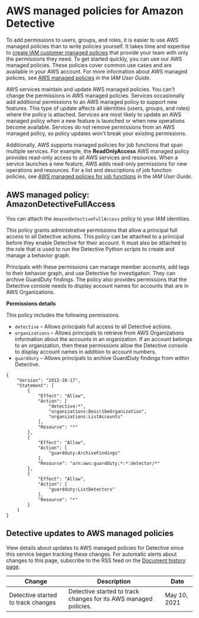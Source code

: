 # AWS managed policies for Amazon Detective<a name="security-iam-awsmanpol"></a>

To add permissions to users, groups, and roles, it is easier to use AWS managed policies than to write policies yourself\. It takes time and expertise to [create IAM customer managed policies](https://docs.aws.amazon.com/IAM/latest/UserGuide/access_policies_create-console.html) that provide your team with only the permissions they need\. To get started quickly, you can use our AWS managed policies\. These policies cover common use cases and are available in your AWS account\. For more information about AWS managed policies, see [AWS managed policies](https://docs.aws.amazon.com/IAM/latest/UserGuide/access_policies_managed-vs-inline.html#aws-managed-policies) in the *IAM User Guide*\.

AWS services maintain and update AWS managed policies\. You can't change the permissions in AWS managed policies\. Services occasionally add additional permissions to an AWS managed policy to support new features\. This type of update affects all identities \(users, groups, and roles\) where the policy is attached\. Services are most likely to update an AWS managed policy when a new feature is launched or when new operations become available\. Services do not remove permissions from an AWS managed policy, so policy updates won't break your existing permissions\.

Additionally, AWS supports managed policies for job functions that span multiple services\. For example, the **ReadOnlyAccess** AWS managed policy provides read\-only access to all AWS services and resources\. When a service launches a new feature, AWS adds read\-only permissions for new operations and resources\. For a list and descriptions of job function policies, see [AWS managed policies for job functions](https://docs.aws.amazon.com/IAM/latest/UserGuide/access_policies_job-functions.html) in the *IAM User Guide*\.







## AWS managed policy: AmazonDetectiveFullAccess<a name="security-iam-awsmanpol-amazondetectivefullaccess"></a>

You can attach the `AmazonDetectiveFullAccess` policy to your IAM identities\.

This policy grants administrative permissions that allow a principal full access to all Detective actions\. This policy can be attached to a principal before they enable Detective for their account\. It must also be attached to the role that is used to run the Detective Python scripts to create and manage a behavior graph\.

Principals with these permissions can manage member accounts, add tags to their behavior graph, and use Detective for investigation\. They can archive GuardDuty findings\. The policy also provides permissions that the Detective console needs to display account names for accounts that are in AWS Organizations\.

**Permissions details**

This policy includes the following permissions\.
+ `detective` – Allows principals full access to all Detective actions\.
+ `organizations` – Allows principals to retrieve from AWS Organizations information about the accounts in an organization\. If an account belongs to an organization, then these permissions allow the Detective console to display account names in addition to account numbers\.
+ `guardduty` – Allows principals to archive GuardDuty findings from within Detective\.



```
{
    "Version": "2012-10-17",
    "Statement": [
        {
            "Effect": "Allow",
            "Action": [
                "detective:*",
                "organizations:DescribeOrganization",
                "organizations:ListAccounts"
            ],
            "Resource": "*"
        },
        {
            "Effect": "Allow",
            "Action": [
                "guardduty:ArchiveFindings"
            ],
            "Resource": "arn:aws:guardduty:*:*:detector/*"
        },
        {
            "Effect": "Allow",
            "Action": [
                "guardduty:ListDetectors"
            ],
            "Resource": "*"
        }
    ]
}
```

## Detective updates to AWS managed policies<a name="security-iam-awsmanpol-updates"></a>

View details about updates to AWS managed policies for Detective since this service began tracking these changes\. For automatic alerts about changes to this page, subscribe to the RSS feed on the [Document history page](doc-history.md)\.








| Change | Description | Date | 
| --- | --- | --- | 
|  Detective started to track changes  |  Detective started to track changes for its AWS managed policies\.  | May 10, 2021 | 